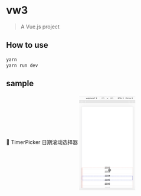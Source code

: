 # vw3

> A Vue.js project

## How to use
```text
yarn
yarn run dev
```

## sample
:bookmark: TimerPicker 日期滚动选择器
 <img src="./demo/vw3_timepicker.jpg" width = "30%" alt="vw3_timepicker.jpg" align=center />
